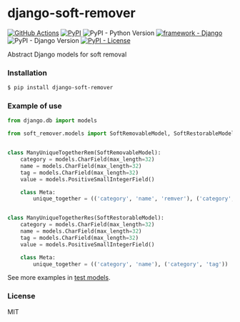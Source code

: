 # django-soft-remover

[![GitHub Actions](https://github.com/pikhovkin/django-soft-remover/workflows/build/badge.svg)](https://github.com/pikhovkin/django-soft-remover/actions)
[![PyPI](https://img.shields.io/pypi/v/django-soft-remover.svg)](https://pypi.org/project/django-soft-remover/)
![PyPI - Python Version](https://img.shields.io/pypi/pyversions/django-soft-remover.svg)
[![framework - Django](https://img.shields.io/badge/framework-Django-0C3C26.svg)](https://www.djangoproject.com/)
![PyPI - Django Version](https://img.shields.io/pypi/djversions/django-soft-remover.svg)
[![PyPI - License](https://img.shields.io/pypi/l/django-soft-remover)](./LICENSE)

Abstract Django models for soft removal

### Installation

```bash
$ pip install django-soft-remover
```

### Example of use

```python
from django.db import models

from soft_remover.models import SoftRemovableModel, SoftRestorableModel


class ManyUniqueTogetherRem(SoftRemovableModel):
    category = models.CharField(max_length=32)
    name = models.CharField(max_length=32)
    tag = models.CharField(max_length=32)
    value = models.PositiveSmallIntegerField()

    class Meta:
        unique_together = (('category', 'name', 'remver'), ('category', 'tag', 'remver'))


class ManyUniqueTogetherRes(SoftRestorableModel):
    category = models.CharField(max_length=32)
    name = models.CharField(max_length=32)
    tag = models.CharField(max_length=32)
    value = models.PositiveSmallIntegerField()

    class Meta:
        unique_together = (('category', 'name'), ('category', 'tag'))
```

See more examples in [test models](https://github.com/pikhovkin/django-soft-remover/blob/master/soft_remover/tests/models.py).

### License

MIT
